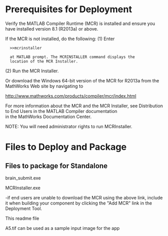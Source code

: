  # Prerequisites for Deployment 

Verify the MATLAB Compiler Runtime (MCR) is installed and ensure you have installed version 8.1 (R2013a) or above.   

If the MCR is not installed, do the following:
(1) Enter
  
      >>mcrinstaller
      
      at MATLAB prompt. The MCRINSTALLER command displays the 
      location of the MCR Installer.

(2) Run the MCR Installer.

Or download the Windows 64-bit version of the MCR for R2013a 
from the MathWorks Web site by navigating to

http://www.mathworks.com/products/compiler/mcr/index.html
  
   
For more information about the MCR and the MCR Installer, see 
Distribution to End Users in the MATLAB Compiler documentation  
in the MathWorks Documentation Center.    


NOTE: You will need administrator rights to run MCRInstaller. 


# Files to Deploy and Package

## Files to package for Standalone

brain_submit.exe

MCRInstaller.exe 

-if end users are unable to download the MCR using the above link, include it when building your component by clicking the "Add MCR" link in the Deployment Tool.

This readme file 

A5.tif can be used as a sample input image for the app

